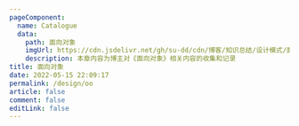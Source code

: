 ```yaml
---
pageComponent:
  name: Catalogue
  data:
    path: 面向对象
    imgUrl: https://cdn.jsdelivr.net/gh/su-dd/cdn/博客/知识总结/设计模式/面向对象.webp
    description: 本章内容为博主对《面向对象》相关内容的收集和记录
title: 面向对象
date: 2022-05-15 22:09:17
permalink: /design/oo
article: false
comment: false
editLink: false
---
```

